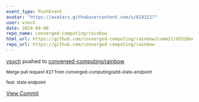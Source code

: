 ```yaml
---
event_type: PushEvent
avatar: "https://avatars.githubusercontent.com/u/814322?"
user: vsoch
date: 2024-04-06
repo_name: converged-computing/rainbow
html_url: https://github.com/converged-computing/rainbow/commit/85520ee1a52795e3aee576765064d845f14a45f5
repo_url: https://github.com/converged-computing/rainbow
---
```


<a href='https://github.com/vsoch' target='_blank'>vsoch</a> pushed to <a href='https://github.com/converged-computing/rainbow' target='_blank'>converged-computing/rainbow</a>

<small>Merge pull request #27 from converged-computing/add-state-endpoint

feat: state endpoint</small>

<a href='https://github.com/converged-computing/rainbow/commit/85520ee1a52795e3aee576765064d845f14a45f5' target='_blank'>View Commit</a>